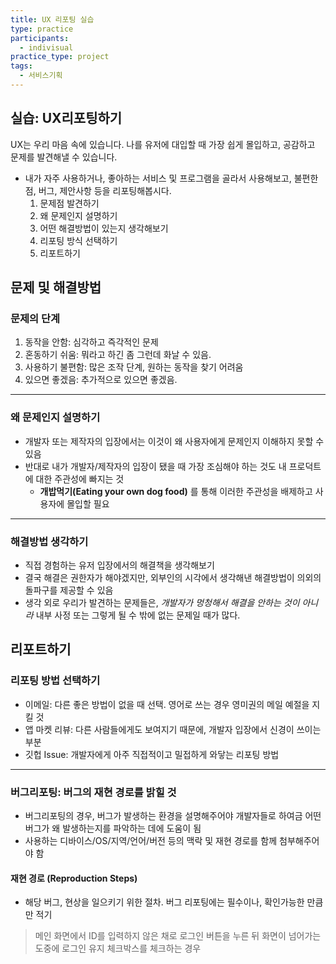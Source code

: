 ```yaml
---
title: UX 리포팅 실습
type: practice
participants:
  - indivisual
practice_type: project
tags:
  - 서비스기획
---
```


## 실습: UX리포팅하기

UX는 우리 마음 속에 있습니다. 나를 유저에 대입할 때 가장 쉽게 몰입하고, 공감하고 문제를 발견해낼 수 있습니다. 

- 내가 자주 사용하거나, 좋아하는 서비스 및 프로그램을 골라서 사용해보고, 불편한 점, 버그, 제안사항 등을 리포팅해봅시다.
	1. 문제점 발견하기
	2. 왜 문제인지 설명하기
	3. 어떤 해결방법이 있는지 생각해보기
	4. 리포팅 방식 선택하기
	5. 리포트하기

## 문제 및 해결방법

### 문제의 단계

1. 동작을 안함: 심각하고 즉각적인 문제
2. 혼동하기 쉬움: 뭐라고 하긴 좀 그런데 화날 수 있음.
3. 사용하기 불편함: 많은 조작 단계, 원하는 동작을 찾기 어려움
4. 있으면 좋겠음: 추가적으로 있으면 좋겠음.

***

### 왜 문제인지 설명하기

- 개발자 또는 제작자의 입장에서는 이것이 왜 사용자에게 문제인지 이해하지 못할 수 있음
- 반대로 내가 개발자/제작자의 입장이 됐을 때 가장 조심해야 하는 것도 내 프로덕트에 대한 주관성에 빠지는 것
	- **개밥먹기(Eating your own dog food)** 를 통해 이러한 주관성을 배제하고 사용자에 몰입할 필요

---

### 해결방법 생각하기

- 직접 경험하는 유저 입장에서의 해결책을 생각해보기
- 결국 해결은 권한자가 해야겠지만, 외부인의 시각에서 생각해낸 해결방법이 의외의 돌파구를 제공할 수 있음
- 생각 외로 우리가 발견하는 문제들은, *개발자가 멍청해서 해결을 안하는 것이 아니라* 내부 사정 또는 그렇게 될 수 밖에 없는 문제일 때가 많다.


## 리포트하기

### 리포팅 방법 선택하기

- 이메일: 다른 좋은 방법이 없을 때 선택. 영어로 쓰는 경우 영미권의 메일 예절을 지킬 것
- 앱 마켓 리뷰: 다른 사람들에게도 보여지기 때문에, 개발자 입장에서 신경이 쓰이는 부분
- 깃헙 Issue: 개발자에게 아주 직접적이고 밀접하게 와닿는 리포팅 방법

***

### 버그리포팅: 버그의 재현 경로를 밝힐 것

- 버그리포팅의 경우, 버그가 발생하는 환경을 설명해주어야 개발자들로 하여금 어떤 버그가 왜 발생하는지를 파악하는 데에 도움이 됨
- 사용하는 디바이스/OS/지역/언어/버전 등의 맥락 및 재현 경로를 함께 첨부해주어야 함

#### 재현 경로 (Reproduction Steps)

- 해당 버그, 현상을 일으키기 위한 절차. 버그 리포팅에는 필수이나, 확인가능한 만큼만 적기

> 메인 화면에서 ID를 입력하지 않은 채로 로그인 버튼을 누른 뒤 화면이 넘어가는 도중에 로그인 유지 체크박스를 체크하는 경우